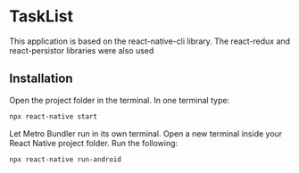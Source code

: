 # TaskList

This application is based on the react-native-cli library. The react-redux and react-persistor libraries were also used

## Installation

Open the project folder in the terminal. In one terminal type:

```bash
npx react-native start
```

Let Metro Bundler run in its own terminal.
Open a new terminal inside your React Native project folder. Run the following:

```bash
npx react-native run-android
```
